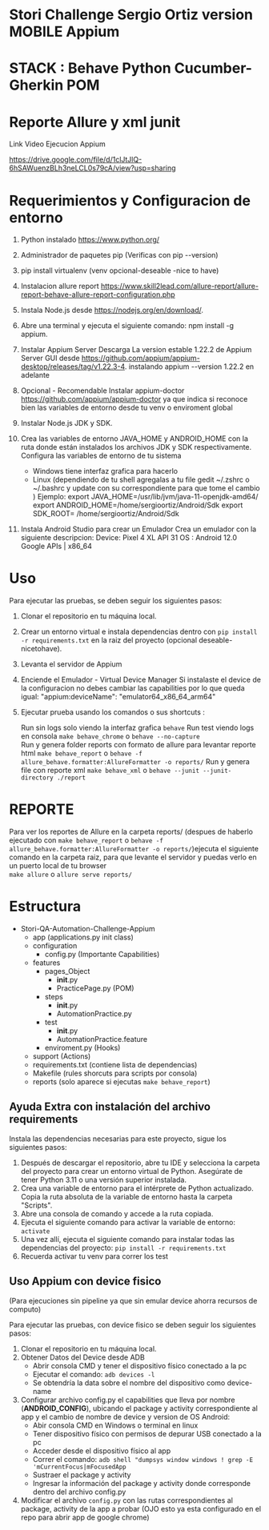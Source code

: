 # Stori Challenge Sergio Ortiz version MOBILE Appium
# STACK : Behave Python Cucumber-Gherkin POM
# Reporte Allure y xml junit

Link Video Ejecucion Appium 

https://drive.google.com/file/d/1clJtJlQ-6hSAWuenzBLh3neLCL0s79cA/view?usp=sharing

# Requerimientos y Configuracion de entorno
1. Python instalado https://www.python.org/
2. Administrador de paquetes pip (Verificas con pip --version)
3. pip install virtualenv (venv opcional-deseable -nice to have)
4. Instalacion allure report https://www.skill2lead.com/allure-report/allure-report-behave-allure-report-configuration.php
5. Instala Node.js desde https://nodejs.org/en/download/.
6. Abre una terminal y ejecuta el siguiente comando: npm install -g appium.
7. Instalar Appium Server Descarga La version estable 1.22.2 de Appium Server GUI desde https://github.com/appium/appium-desktop/releases/tag/v1.22.3-4.
 instalando appium --version 1.22.2 en adelante
8. Opcional - Recomendable Instalar appium-doctor https://github.com/appium/appium-doctor  ya que indica si reconoce bien las variables de entorno desde tu venv o enviroment global
9. Instalar Node.js JDK y SDK.
10. Crea las variables de entorno JAVA_HOME y ANDROID_HOME con la ruta donde están instalados los archivos JDK y SDK respectivamente.
	Configura las variables de entorno de tu sistema
	- Windows tiene interfaz grafica para hacerlo
	- Linux (dependiendo de tu shell agregalas a tu file gedit ~/.zshrc o  ~/.bashrc y  update con su correspondiente para que tome el cambio )
		Ejemplo:
		export JAVA_HOME=/usr/lib/jvm/java-11-openjdk-amd64/
		export ANDROID_HOME=/home/sergioortiz/Android/Sdk
		export SDK_ROOT= /home/sergioortiz/Android/Sdk
	
11. Instala Android Studio para crear un Emulador
	Crea un emulador con la siguiente descripcion:
		Device: Pixel 4 XL API 31
		OS : Android 12.0 Google APIs | x86_64

# Uso

Para ejecutar las pruebas, se deben seguir los siguientes pasos:

1. Clonar el repositorio en tu máquina local.
2. Crear un entorno virtual e instala dependencias dentro con `pip install -r requirements.txt` en la raiz del proyecto (opcional deseable-nicetohave).
3. Levanta el servidor de Appium
4. Enciende el Emulador - Virtual Device Manager 
	Si instalaste el device de la configuracion no debes cambiar las capabilities por lo que queda igual:
	"appium:deviceName": "emulator64_x86_64_arm64"
5. Ejecutar prueba usando los comandos o sus shortcuts :
	
	Run sin logs solo viendo la interfaz grafica
	`behave`
    Run test viendo logs en consola
    `make behave_chrome` o `behave --no-capture`  
    Run y genera folder reports con formato de allure para levantar reporte html
    `make behave_report` o `behave -f allure_behave.formatter:AllureFormatter -o reports/` 
    Run y genera file con reporte xml
    `make behave_xml` o `behave --junit --junit-directory ./report`

# REPORTE
Para ver los reportes de Allure en la carpeta reports/ (despues de haberlo ejecutado con `make behave_report` o `behave -f allure_behave.formatter:AllureFormatter -o reports/`)ejecuta el siguiente comando en la carpeta raiz, para que levante el servidor y puedas verlo en un puerto local de tu browser  
    `make allure` o `allure serve reports/`

# Estructura
- Stori-QA-Automation-Challenge-Appium
    - app (applications.py init class)
    - configuration
        - config.py (Importante Capabilities)	
    - features
        - pages_Object
            - __init__.py
            - PracticePage.py   (POM)                                     
        - steps
            - __init__.py
            - AutomationPractice.py
        - test            
            - __init__.py
            - AutomationPractice.feature
        - enviroment.py (Hooks)       
    - support (Actions)
    - requirements.txt (contiene lista de dependencias)  
    - Makefile (rules shorcuts para scripts por consola)                  
    - reports (solo aparece si ejecutas `make behave_report`)

## Ayuda Extra con instalación del archivo requirements

Instala las dependencias necesarias para este proyecto, sigue los siguientes pasos:

1. Después de descargar el repositorio, abre tu IDE y selecciona la carpeta del proyecto para crear un entorno virtual de Python. Asegúrate de tener Python 3.11 o una versión superior instalada.
2. Crea una variable de entorno para el intérprete de Python actualizado. Copia la ruta absoluta de la variable de entorno hasta la carpeta "Scripts".
3. Abre una consola de comando y accede a la ruta copiada.
4. Ejecuta el siguiente comando para activar la variable de entorno:
`activate`
5. Una vez allí, ejecuta el siguiente comando para instalar todas las dependencias del proyecto:
`pip install -r requirements.txt`
6. Recuerda activar tu venv para correr los test

## Uso Appium con device fisico 
(Para ejecuciones sin pipeline ya que sin emular device ahorra recursos de computo)

Para ejecutar las pruebas, con device fisico se deben seguir los siguientes pasos:

1. Clonar el repositorio en tu máquina local.
2. Obtener Datos del Device desde ADB
   - Abrir consola CMD y tener el dispositivo físico conectado a la pc
   - Ejecutar el comando:
      `adb devices -l`
   - Se obtendría la data sobre el nombre del dispositivo como device-name    
3. Configurar archivo config.py el capabilities que lleva por nombre (**ANDROID_CONFIG**), ubicando el package y activity correspondiente al app y el cambio de nombre de device y version de OS Android:
	- Abir consola CMD en Windows o terminal en linux
	- Tener dispositivo físico con permisos de depurar USB conectado a la pc
	- Acceder desde el dispositivo físico al app
	- Correr el comando: 
		`adb shell "dumpsys window windows ! grep -E 'mCurrentFocus|mFocusedApp`
	- Sustraer el package y activity
	- Ingresar la información del package y activity donde corresponde dentro del archivo config.py
4. Modificar el archivo `config.py` con las rutas correspondientes al package, activity de la app a probar (OJO esto ya esta configurado en el repo para abrir app de google chrome)


